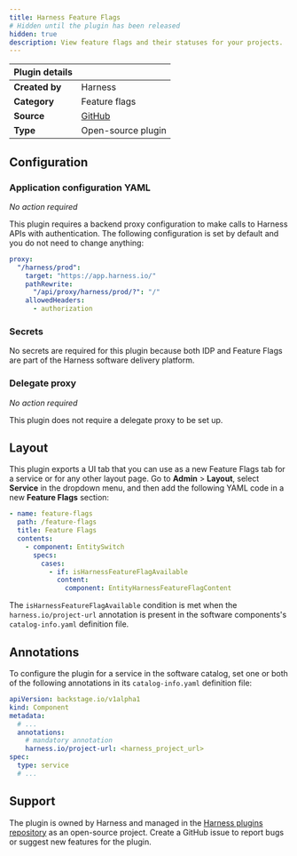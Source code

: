 ```yaml
---
title: Harness Feature Flags
# Hidden until the plugin has been released
hidden: true
description: View feature flags and their statuses for your projects.
---
```


| Plugin details |                                                        |
| -------------- | ------------------------------------------------------ |
| **Created by** | Harness                                                |
| **Category**   | Feature flags                                          |
| **Source**     | [GitHub](https://github.com/harness/backstage-plugins) |
| **Type**       | Open-source plugin                                     |

## Configuration

### Application configuration YAML

_No action required_

This plugin requires a backend proxy configuration to make calls to Harness APIs with authentication. The following configuration is set by default and you do not need to change anything:

```yaml
proxy:
  "/harness/prod":
    target: "https://app.harness.io/"
    pathRewrite:
      "/api/proxy/harness/prod/?": "/"
    allowedHeaders:
      - authorization
```

### Secrets

No secrets are required for this plugin because both IDP and Feature Flags are part of the Harness software delivery platform.

### Delegate proxy

_No action required_

This plugin does not require a delegate proxy to be set up.

## Layout

This plugin exports a UI tab that you can use as a new Feature Flags tab for a service or for any other layout page. Go to **Admin** > **Layout**, select **Service** in the dropdown menu, and then add the following YAML code in a new **Feature Flags** section:

```yaml
- name: feature-flags
  path: /feature-flags
  title: Feature Flags
  contents:
    - component: EntitySwitch
      specs:
        cases:
          - if: isHarnessFeatureFlagAvailable
            content:
              component: EntityHarnessFeatureFlagContent
```

The `isHarnessFeatureFlagAvailable` condition is met when the `harness.io/project-url` annotation is present in the software components's `catalog-info.yaml` definition file.

## Annotations

To configure the plugin for a service in the software catalog, set one or both of the following annotations in its `catalog-info.yaml` definition file:

```yaml
apiVersion: backstage.io/v1alpha1
kind: Component
metadata:
  # ...
  annotations:
    # mandatory annotation
    harness.io/project-url: <harness_project_url>
spec:
  type: service
  # ...
```

## Support

The plugin is owned by Harness and managed in the [Harness plugins repository](https://github.com/harness/backstage-plugins) as an open-source project. Create a GitHub issue to report bugs or suggest new features for the plugin.
